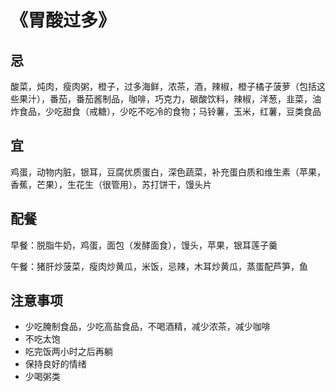 # 《胃酸过多》

## **忌**

酸菜，炖肉，瘦肉粥，橙子，过多海鲜，浓茶，酒，辣椒，橙子橘子菠萝（包括这些果汁），番茄，番茄酱制品，咖啡，巧克力，碳酸饮料，辣椒，洋葱，韭菜，油炸食品，少吃甜食（戒糖），少吃不吃冷的食物；马铃薯，玉米，红薯，豆类食品

## **宜**

鸡蛋，动物内脏，银耳，豆腐优质蛋白，深色蔬菜，补充蛋白质和维生素（苹果，香蕉，芒果），生花生（很管用），苏打饼干，馒头片

## **配餐**

早餐：脱脂牛奶，鸡蛋，面包（发酵面食），馒头，苹果，银耳莲子羹

午餐：猪肝炒菠菜，瘦肉炒黄瓜，米饭，忌辣，木耳炒黄瓜，蒸蛋配芦笋，鱼

## **注意事项**

- 少吃腌制食品，少吃高盐食品，不喝酒精，减少浓茶，减少咖啡
- 不吃太饱
- 吃完饭两小时之后再躺
- 保持良好的情绪
- 少喝粥类
